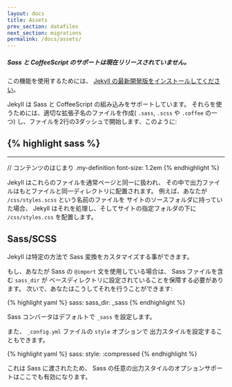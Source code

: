 ```yaml
---
layout: docs
title: Assets
prev_section: datafiles
next_section: migrations
permalink: /docs/assets/
---
```


<!--original
---
layout: docs
title: Assets
prev_section: datafiles
next_section: migrations
permalink: /docs/assets/
---
-->

<div class="note unreleased">
  <h5>Sass と CoffeeScript のサポートは現在リリースされていません。</h5>
  <p>
  この機能を使用するためには、 <a href="/docs/installation/#pre-releases">
  Jekyll の最新開発版をインストールしてください</a>。
  </p>
</div>

<!--original
<div class="note unreleased">
  <h5>Sass and CoffeeScript support is currently unreleased.</h5>
  <p>
  In order to use this feature, <a href="/docs/installation/#pre-releases">
  install the latest development version of Jekyll</a>.
  </p>
</div>
-->

Jekyll は Sass と CoffeeScript の組み込みをサポートしています。
それらを使うためには、適切な拡張子名のファイルを作成( `.sass`, `.scss` や `.coffee` の一つ)
し、ファイルを2行の3ダッシュで開始します、このように:

<!--original
Jekyll provides built-in support for Sass and CoffeeScript. In order to use
them, create a file with the proper extension name (one of `.sass`, `.scss`,
or `.coffee`) and start the file with two lines of triple dashes, like this:
-->

{% highlight sass %}
---
---

// コンテンツのはじまり
.my-definition
  font-size: 1.2em
{% endhighlight %}

<!--original
{% highlight sass %}
---
---

// start content
.my-definition
  font-size: 1.2em
{% endhighlight %}
-->

Jekyll はこれらのファイルを通常ページと同一に扱われ、
その中で出力ファイルはもとファイルと同一ディレクトリに配置されます。
例えば、あなたが `/css/styles.scss` という名前のファイルを
サイトのソースフォルダに持っていた場合、
Jekyll はそれを処理し、そしてサイトの指定フォルダの下に
`/css/styles.css` を配置します。

<!--original
Jekyll treats these files the same a regular page, in that the output file
will be placed in the same directory that it came from. For instance, if you
have a file named `/css/styles.scss` in your site's source folder, Jekyll
will process it and put it in your site's destination folder under
`/css/styles.css`.
-->

## Sass/SCSS

<!--original
## Sass/SCSS
-->

Jekyll は特定の方法で Sass 変換をカスタマイズする事ができます。

<!--original
Jekyll allows you to customize your Sass conversion in certain ways.
-->

もし、あなたが Sass の `@import` 文を使用している場合は、 Sass ファイルを含む
`sass_dir` が ベースディレクトリに設定されていることを保障する必要があります。
次いで、あなたはこうしてそれを行うことができます:

<!--original
If you are using Sass `@import` statements, you'll need to ensure that your
`sass_dir` is set to the base directory that contains your Sass files. You
can do that thusly:
-->

{% highlight yaml %}
sass:
    sass_dir: _sass
{% endhighlight %}

<!--original
{% highlight yaml %}
sass:
    sass_dir: _sass
{% endhighlight %}
-->

Sass コンバータはデフォルトで `_sass` を設定します。

<!--original
The Sass converter will default to `_sass`.
-->

また、 `_config.yml` ファイルの `style` オプションで
出力スタイルを設定することもできます。

<!--original
You may also specify the output style with the `style` option in your
`_config.yml` file:
-->

{% highlight yaml %}
sass:
    style: :compressed
{% endhighlight %}

<!--original
{% highlight yaml %}
sass:
    style: :compressed
{% endhighlight %}
-->

これは Sass に渡されたため、
Sass の任意の出力スタイルのオプションサポートはここでも有効になります。

<!--original
These are passed to Sass, so any output style options Sass supports are valid
here, too.
-->
